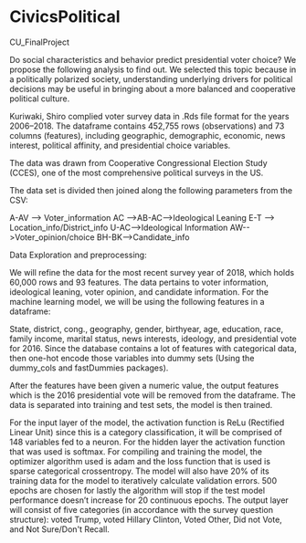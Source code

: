 # CivicsPolitical
CU_FinalProject

Do social characteristics and behavior predict presidential voter choice? We propose the following analysis to find out. We selected this topic because in a politically polarized society, understanding underlying drivers for political decisions may be useful in bringing about a more balanced and cooperative political culture.

Kuriwaki, Shiro complied voter survey data in .Rds file format for the years 2006–2018. The dataframe contains 452,755 rows (observations) and 73 columns (features), including geographic, demographic, economic, news interest, political affinity, and presidential choice variables.

The data was drawn from Cooperative Congressional Election Study (CCES), one of the most comprehensive political surveys in the US.

The data set is divided then joined along the following parameters from the CSV:

A-AV --> Voter_information
AC -->AB-AC-->Ideological Leaning
E-T --> Location_info/District_info
U-AC-->Ideological Information
AW-->Voter_opinion/choice
BH-BK-->Candidate_info

Data Exploration and preprocessing:

We will refine the data for the most recent survey year of 2018, which holds 60,000 rows and 93 features. The data pertains to voter information, ideological leaning, voter opinion, and candidate information. For the machine learning model, we will be using the following features in a dataframe:
 
State, district, cong., geography, gender, birthyear, age, education, race, family income, marital status, news interests, ideology, and presidential vote for 2016. Since the database contains a lot of features with categorical data,  then one-hot encode those variables into dummy sets (Using the dummy_cols and fastDummies packages). 

After the features have been given a numeric value, the output features which is the 2016 presidential vote will be removed from the dataframe. The data is separated into training and test sets, the model is then trained.

For the input layer of the model, the activation function is ReLu (Rectified Linear Unit) since this is a category classification, it will be comprised of 148 variables fed to a neuron. For the hidden layer the activation function that was used is softmax. For compiling and training the model, the optimizer algorithm used is adam and the loss function that is used is sparse categorical crossentropy. The model will also have 20% of its training data for the model to iteratively calculate validation errors. 500 epochs are chosen for lastly the algorithm will stop if the test model performance doesn’t increase for 20 continuous epochs. The output layer will consist of five categories (in accordance with the survey question structure): voted Trump, voted Hillary Clinton, Voted Other, Did not Vote, and Not Sure/Don't Recall. 
